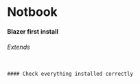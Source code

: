 # Notbook
#### Blazer first install
###### Extends
```Download and Install Blazer 

#### Check everything installed correctly



```
